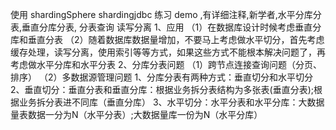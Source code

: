 使用 shardingSphere shardingjdbc 练习 demo ,有详细注释,新学者,水平分库分表,垂直分库分表, 分表查询 读写分离 
1、应用
（1）在数据库设计时候考虑垂直分库和垂直分表
（2）随着数据库数据量增加，不要马上考虑做水平切分，首先考虑缓存处理，读写分离，使用索引等等方式，如果这些方式不能根本解决问题了，再考虑做水平分库和水平分表
2、分库分表问题
（1）跨节点连接查询问题（分页、排序）
（2）多数据源管理问题
1、分库分表有两种方式：垂直切分和水平切分
2、垂直切分：垂直分表和垂直分库：根据业务拆分表结构为多张表(垂直分表);根据业务拆分表进不同库（垂直分库）
3、水平切分：水平分表和水平分库：大数据量表数据一分为N（水平分表）;大数据量库一份为N（水平分库）


